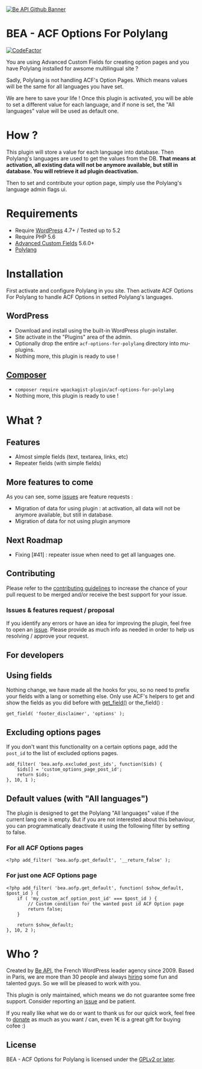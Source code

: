 <a href="https://beapi.fr">![Be API Github Banner](.wordpress-org/banner-github.png)</a>

# BEA - ACF Options For Polylang

[![CodeFactor](https://www.codefactor.io/repository/github/beapi/acf-options-for-polylang/badge)](https://www.codefactor.io/repository/github/beapi/acf-options-for-polylang)

You are using Advanced Custom Fields for creating option pages and you have Polylang installed for awsome multilingual site ?

Sadly, Polylang is not handling ACF's Option Pages. Which means values will be the same for all languages you have set.

We are here to save your life ! Once this plugin is activated, you will be able to set a different value for each language, and if none is set, the "All languages" value will be used as default one.

# How ?

This plugin will store a value for each language into database. Then Polylang's languages are used to get the values from the DB. <b>That means at activation, all existing data will not be anymore available, but still in database. You will retrieve it ad plugin deactivation.</b>

Then to set and contribute your option page, simply use the Polylang's language admin flags ui.

# Requirements

- Require [WordPress](https://wordpress.org/) 4.7+ / Tested up to 5.2
- Require PHP 5.6
- [Advanced Custom Fields](https://www.advancedcustomfields.com/pro) 5.6.0+
- [Polylang](https://polylang.pro/)

# Installation

First activate and configure Polylang in you site.
Then activate ACF Options For Polylang to handle ACF Options in setted Polylang's languages.

## WordPress

- Download and install using the built-in WordPress plugin installer.
- Site activate in the "Plugins" area of the admin.
- Optionally drop the entire `acf-options-for-polylang` directory into mu-plugins.
- Nothing more, this plugin is ready to use !

## [Composer](http://composer.rarst.net/)

- `composer require wpackagist-plugin/acf-options-for-polylang`
- Nothing more, this plugin is ready to use !

# What ?

## Features

- Almost simple fields (text, textarea, links, etc)
- Repeater fields (with simple fields)

## More features to come

As you can see, some [issues](../../issues?q=is%3Aissue+is%3Aopen+label%3Aquestion) are feature requests :

- Migration of data for using plugin : at activation, all data will not be anymore available, but still in database.
- Migration of data for not using plugin anymore

## Next Roadmap

- Fixing [#41] : repeater issue when need to get all languages one.

## Contributing

Please refer to the [contributing guidelines](.github/CONTRIBUTING.md) to increase the chance of your pull request to be merged and/or receive the best support for your issue.

### Issues & features request / proposal

If you identify any errors or have an idea for improving the plugin, feel free to open an [issue](../../issues/new). Please provide as much info as needed in order to help us resolving / approve your request.

## For developers

## Using fields

Nothing change, we have made all the hooks for you, so no need to prefix your fields with a lang or something else.
Only use ACF's helpers to get and show the fields as you did before with [get_field()](https://www.advancedcustomfields.com/resources/get_field/) or the_field() :

`get_field( 'footer_disclaimer', 'options' );`

## Excluding options pages

If you don't want this functionality on a certain options page, add the `post_id` to the list of excluded options pages.

```
add_filter( 'bea.aofp.excluded_post_ids', function($ids) {
	$ids[] = 'custom_options_page_post_id';
	return $ids;
}, 10, 1 );
```

## Default values (with "All languages")

The plugin is designed to get the Polylang "All languages" value if the current lang one is empty. But if you are not interested about this behaviour, you can programmatically deactivate it using the following filter by setting to false.

### For all ACF Options pages

```
<?php add_filter( 'bea.aofp.get_default', '__return_false' );
```

### For just one ACF Options page

```
<?php add_filter( 'bea.aofp.get_default', function( $show_default, $post_id ) {
	if ( 'my_custom_acf_option_post_id' === $post_id ) {
		// Custom condition for the wanted post id ACF Option page
		return false;
	}

	return $show_default;
}, 10, 2 );
```

# Who ?

Created by [Be API](https://beapi.fr), the French WordPress leader agency since 2009. Based in Paris, we are more than 30 people and always [hiring](https://beapi.workable.com) some fun and talented guys. So we will be pleased to work with you.

This plugin is only maintained, which means we do not guarantee some free support. Consider reporting an [issue](#issues--features-request--proposal) and be patient.

If you really like what we do or want to thank us for our quick work, feel free to [donate](https://www.paypal.me/BeAPI) as much as you want / can, even 1€ is a great gift for buying cofee :)

## License

BEA - ACF Options for Polylang is licensed under the [GPLv2 or later](LICENSE.md).
